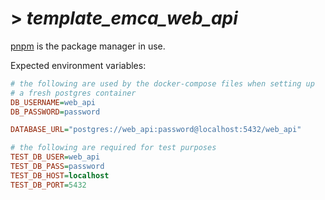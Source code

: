 # > *template_emca_web_api*

[pnpm](http://pnpm.io/) is the package manager in use.

<!-- TODO: document podman installation hicups -->

<!-- yay -S podman-compose aardvark-dns  -->
<!-- podman machine init -->

<!-- TODO: consider devcontainers -->


Expected environment variables:

```ini
# the following are used by the docker-compose files when setting up
# a fresh postgres container
DB_USERNAME=web_api
DB_PASSWORD=password

DATABASE_URL="postgres://web_api:password@localhost:5432/web_api"

# the following are required for test purposes
TEST_DB_USER=web_api
TEST_DB_PASS=password
TEST_DB_HOST=localhost
TEST_DB_PORT=5432
```
